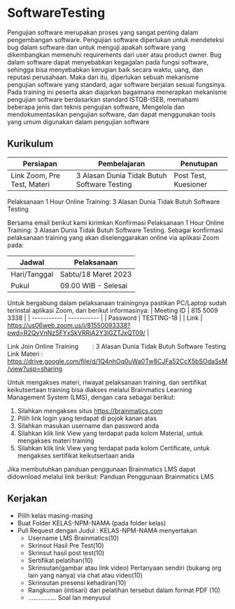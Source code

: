 # SoftwareTesting
Pengujian software merupakan proses yang sangat penting dalam pengembangan software. Pengujian software diperlukan untuk mendeteksi bug dalam software dan untuk menguji apakah software yang dikembangkan memenuhi requirements dari user atau product owner. Bug dalam software dapat menyebabkan kegagalan pada fungsi software, sehingga bisa menyebabkan kerugian baik secara waktu, uang, dan reputasi perusahaan. Maka dari itu, diperlukan sebuah mekanisme pengujian software yang standard, agar software berjalan sesuai fungsinya. Pada training ini peserta akan diajarkan bagaimana menerapkan mekanisme pengujian software berdasarkan standard ISTQB-ISEB, memahami beberapa jenis dan teknis pengujian software, Mengelola dan mendokumentasikan pengujian software, dan dapat menggunakan tools yang umum digunakan dalam pengujian software

## Kurikulum
| Persiapan      | Pembelajaran | Penutupan | 
| ----------- | ----------- |----------- |
| Link Zoom, Pre Test, Materi |3 Alasan Dunia Tidak Butuh Software Testing |Post Test, Kuesioner |


Pelaksanaan 1 Hour Online Training: 3 Alasan Dunia Tidak Butuh Software Testing

Bersama email berikut kami kirimkan Konfirmasi Pelaksanaan 1 Hour Online Training: 3 Alasan Dunia Tidak Butuh Software Testing. Sebagai konfirmasi pelaksanaan training yang akan diselenggarakan online via aplikasi Zoom pada:

| Jadwal      | Pelaksanaan | 
| ----------- | ----------- |
| Hari/Tanggal |Sabtu/18 Maret 2023 |
| Pukul      |09.00 WIB - Selesai | 

Untuk bergabung dalam pelaksanaan trainingnya pastikan PC/Laptop sudah terinstal aplikasi Zoom, dan berikut informasinya:
| Meeting ID      | 815 5009 3338 | 
| ----------- | ----------- |
| Password | TESTING-18 |
| Link | https://us06web.zoom.us/j/81550093338?pwd=R2QyVnNzSFYxSkVRRjA2Y3lGZTJxQT09/ |

Link Join Online Training   : 3 Alasan Dunia Tidak Butuh Software Testing
Link Materi : https://drive.google.com/file/d/1Q4nhOq0uWa0Tw8CJFa52CcX5bSOdaSsM/view?usp=sharing

Untuk mengakses materi, riwayat pelaksanaan training, dan sertifikat keikutsertaan training bisa diakses melalui Brainmatics Learning Management System (LMS), dengan cara sebagai berikut:
1. Silahkan mengakses situs https://brainmatics.com
2. Pilih link login yang terdapat di pojok kanan atas
3. Silahkan masukan username dan password anda
4. Silahkan klik link View yang terdapat pada kolom Material, untuk mengakses materi training
5. Silahkan klik link View yang terdapat pada kolom Certificate, untuk mengakses sertifikat keikutsertaan anda

Jika membutuhkan panduan penggunaan Brainmatics LMS dapat didownload melalui link berikut: Panduan Penggunaan Brainmatics LMS

## Kerjakan
* Pilih kelas masing-masing
* Buat Folder KELAS-NPM-NAMA (pada folder kelas)
* Pull Request dengan Judul : KELAS-NPM-NAMA menyertakan
  * Username LMS Brainmatics(10)
  * Skrinsut Hasil Pre Test(10)
  * Skrinsut hasil post test(10)
  * Sertifikat pelatihan(10)
  * Skrinsutan(gambar atau link video) Pertanyaan sendiri (bukang org lain yang nanya) via chat atau video(10)
  * Skrinsutan presensi kehadiran(10)
  * Rangkuman (intisari) dari pelatihan tersebut dalam format PDF (10)
  * ................ Soal lan menyusul
